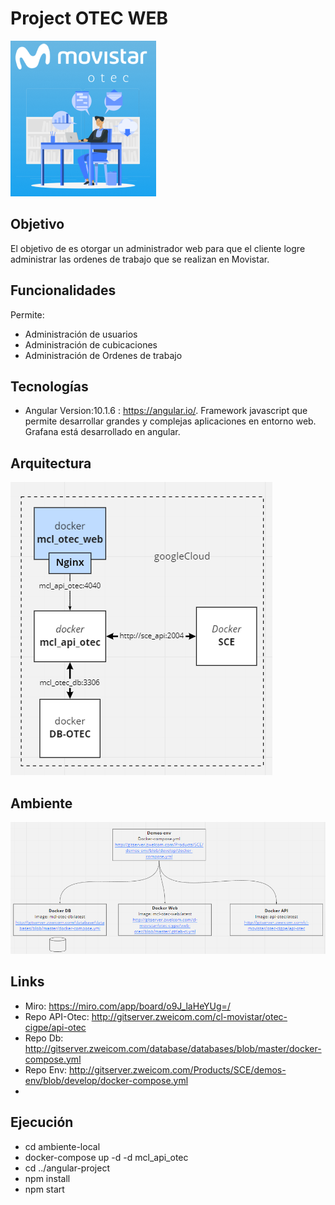 # Project OTEC WEB

![logo](./images/login_op2.PNG)

## Objetivo

El objetivo de es otorgar un administrador web para que el cliente logre administrar las ordenes de trabajo que se realizan en Movistar.

## Funcionalidades

Permite:

- Administración de usuarios
- Administración de cubicaciones
- Administración de Ordenes de trabajo

## Tecnologías

- Angular Version:10.1.6 : <https://angular.io/>.
Framework javascript que permite desarrollar grandes y complejas aplicaciones en entorno web. Grafana está desarrollado en angular.

## Arquitectura

![Diagrama](./images/Arquitectura.PNG)

## Ambiente

![Diagrama](./images/Ambiente.PNG)

## Links

- Miro: <https://miro.com/app/board/o9J_laHeYUg=/>
- Repo API-Otec: <http://gitserver.zweicom.com/cl-movistar/otec-cigpe/api-otec>
- Repo Db: <http://gitserver.zweicom.com/database/databases/blob/master/docker-compose.yml>
- Repo Env: <http://gitserver.zweicom.com/Products/SCE/demos-env/blob/develop/docker-compose.yml>
- 

## Ejecución

- cd ambiente-local
- docker-compose up -d -d mcl_api_otec
- cd ../angular-project
- npm install
- npm start

